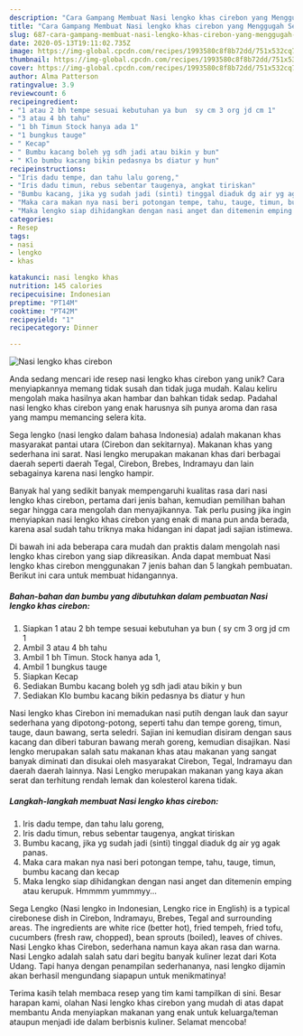 ```yaml
---
description: "Cara Gampang Membuat Nasi lengko khas cirebon yang Menggugah Selera"
title: "Cara Gampang Membuat Nasi lengko khas cirebon yang Menggugah Selera"
slug: 687-cara-gampang-membuat-nasi-lengko-khas-cirebon-yang-menggugah-selera
date: 2020-05-13T19:11:02.735Z
image: https://img-global.cpcdn.com/recipes/1993580c8f8b72dd/751x532cq70/nasi-lengko-khas-cirebon-foto-resep-utama.jpg
thumbnail: https://img-global.cpcdn.com/recipes/1993580c8f8b72dd/751x532cq70/nasi-lengko-khas-cirebon-foto-resep-utama.jpg
cover: https://img-global.cpcdn.com/recipes/1993580c8f8b72dd/751x532cq70/nasi-lengko-khas-cirebon-foto-resep-utama.jpg
author: Alma Patterson
ratingvalue: 3.9
reviewcount: 6
recipeingredient:
- "1 atau 2 bh tempe sesuai kebutuhan ya bun  sy cm 3 org jd cm 1"
- "3 atau 4 bh tahu"
- "1 bh Timun Stock hanya ada 1"
- "1 bungkus tauge"
- " Kecap"
- " Bumbu kacang boleh yg sdh jadi atau bikin y bun"
- " Klo bumbu kacang bikin pedasnya bs diatur y hun"
recipeinstructions:
- "Iris dadu tempe, dan tahu lalu goreng,"
- "Iris dadu timun, rebus sebentar taugenya, angkat tiriskan"
- "Bumbu kacang, jika yg sudah jadi (sinti) tinggal diaduk dg air yg agak panas."
- "Maka cara makan nya nasi beri potongan tempe, tahu, tauge, timun, bumbu kacang dan kecap"
- "Maka lengko siap dihidangkan dengan nasi anget dan ditemenin emping atau kerupuk. Hmmmm yummmyy..."
categories:
- Resep
tags:
- nasi
- lengko
- khas

katakunci: nasi lengko khas 
nutrition: 145 calories
recipecuisine: Indonesian
preptime: "PT14M"
cooktime: "PT42M"
recipeyield: "1"
recipecategory: Dinner

---
```



![Nasi lengko khas cirebon](https://img-global.cpcdn.com/recipes/1993580c8f8b72dd/751x532cq70/nasi-lengko-khas-cirebon-foto-resep-utama.jpg)

Anda sedang mencari ide resep nasi lengko khas cirebon yang unik? Cara menyiapkannya memang tidak susah dan tidak juga mudah. Kalau keliru mengolah maka hasilnya akan hambar dan bahkan tidak sedap. Padahal nasi lengko khas cirebon yang enak harusnya sih punya aroma dan rasa yang mampu memancing selera kita.

Sega lengko (nasi lengko dalam bahasa Indonesia) adalah makanan khas masyarakat pantai utara (Cirebon dan sekitarnya). Makanan khas yang sederhana ini sarat. Nasi lengko merupakan makanan khas dari berbagai daerah seperti daerah Tegal, Cirebon, Brebes, Indramayu dan lain sebagainya karena nasi lengko hampir.

Banyak hal yang sedikit banyak mempengaruhi kualitas rasa dari nasi lengko khas cirebon, pertama dari jenis bahan, kemudian pemilihan bahan segar hingga cara mengolah dan menyajikannya. Tak perlu pusing jika ingin menyiapkan nasi lengko khas cirebon yang enak di mana pun anda berada, karena asal sudah tahu triknya maka hidangan ini dapat jadi sajian istimewa.


Di bawah ini ada beberapa cara mudah dan praktis dalam mengolah nasi lengko khas cirebon yang siap dikreasikan. Anda dapat membuat Nasi lengko khas cirebon menggunakan 7 jenis bahan dan 5 langkah pembuatan. Berikut ini cara untuk membuat hidangannya.

<!--inarticleads1-->

##### Bahan-bahan dan bumbu yang dibutuhkan dalam pembuatan Nasi lengko khas cirebon:

1. Siapkan 1 atau 2 bh tempe sesuai kebutuhan ya bun ( sy cm 3 org jd cm 1
1. Ambil 3 atau 4 bh tahu
1. Ambil 1 bh Timun. Stock hanya ada 1,
1. Ambil 1 bungkus tauge
1. Siapkan  Kecap
1. Sediakan  Bumbu kacang boleh yg sdh jadi atau bikin y bun
1. Sediakan  Klo bumbu kacang bikin pedasnya bs diatur y hun


Nasi lengko khas Cirebon ini memadukan nasi putih dengan lauk dan sayur sederhana yang dipotong-potong, seperti tahu dan tempe goreng, timun, tauge, daun bawang, serta seledri. Sajian ini kemudian disiram dengan saus kacang dan diberi taburan bawang merah goreng, kemudian disajikan. Nasi lengko merupakan salah satu makanan khas atau makanan yang sangat banyak diminati dan disukai oleh masyarakat Cirebon, Tegal, Indramayu dan daerah daerah lainnya. Nasi Lengko merupakan makanan yang kaya akan serat dan terhitung rendah lemak dan kolesterol karena tidak. 

<!--inarticleads2-->

##### Langkah-langkah membuat Nasi lengko khas cirebon:

1. Iris dadu tempe, dan tahu lalu goreng,
1. Iris dadu timun, rebus sebentar taugenya, angkat tiriskan
1. Bumbu kacang, jika yg sudah jadi (sinti) tinggal diaduk dg air yg agak panas.
1. Maka cara makan nya nasi beri potongan tempe, tahu, tauge, timun, bumbu kacang dan kecap
1. Maka lengko siap dihidangkan dengan nasi anget dan ditemenin emping atau kerupuk. Hmmmm yummmyy...


Sega Lengko (Nasi lengko in Indonesian, Lengko rice in English) is a typical cirebonese dish in Cirebon, Indramayu, Brebes, Tegal and surrounding areas. The ingredients are white rice (better hot), fried tempeh, fried tofu, cucumbers (fresh raw, chopped), bean sprouts (boiled), leaves of chives. Nasi Lengko khas Cirebon, sederhana namun kaya akan rasa dan warna. Nasi Lengko adalah salah satu dari begitu banyak kuliner lezat dari Kota Udang. Tapi hanya dengan penampilan sederhananya, nasi lengko dijamin akan berhasil mengundang siapapun untuk menikmatinya! 

Terima kasih telah membaca resep yang tim kami tampilkan di sini. Besar harapan kami, olahan Nasi lengko khas cirebon yang mudah di atas dapat membantu Anda menyiapkan makanan yang enak untuk keluarga/teman ataupun menjadi ide dalam berbisnis kuliner. Selamat mencoba!
